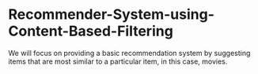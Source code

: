# Recommender-System-using-Content-Based-Filtering

We will focus on providing a basic recommendation system by suggesting items that are most similar to a particular item, in this case,    movies.



